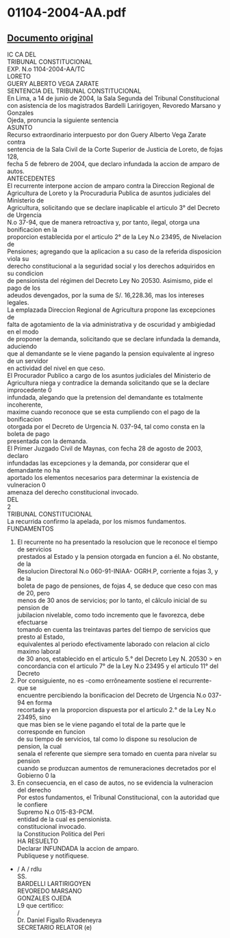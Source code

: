 
01104-2004-AA.pdf
=================
  
[Documento original](https://tc.gob.pe/jurisprudencia/2005/01104-2004-AA.pdf)  
---  
IC CA DEL  
TRIBUNAL CONSTITUCIONAL  
EXP. N.o 1104-2004-AA/TC  
LORETO  
GUERY ALBERTO VEGA ZARATE  
SENTENCIA DEL TRIBUNAL CONSTITUCIONAL  
En Lima, a 14 de junio de 2004, la Sala Segunda del Tribunal Constitucional  
con asistencia de los magistrados Bardelli Laririgoyen, Revoredo Marsano y Gonzales  
Ojeda, pronuncia la siguiente sentencia  
ASUNTO  
Recurso extraordinario interpuesto por don Guery Alberto Vega Zarate contra  
sentencia de la Sala Civil de la Corte Superior de Justicia de Loreto, de fojas 128,  
fecha 5 de febrero de 2004, que declaro infundada la accion de amparo de autos.  
ANTECEDENTES  
El recurrente interpone accion de amparo contra la Direccion Regional de  
Agricultura de Loreto y la Procuraduria Publica de asuntos judiciales del Ministerio de  
Agricultura, solicitando que se declare inaplicable el articulo 3° del Decreto de Urgencia  
N.o 37-94, que de manera retroactiva y, por tanto, ilegal, otorga una bonificacion en la  
proporcion establecida por el articulo 2° de la Ley N.o 23495, de Nivelacion de  
Pensiones; agregando que la aplicacion a su caso de la referida disposicion viola su  
derecho constitucional a la seguridad social y los derechos adquiridos en su condicion  
de pensionista del régimen del Decreto Ley No 20530. Asimismo, pide el pago de los  
adeudos devengados, por la suma de S/. 16,228.36, mas los intereses legales.  
La emplazada Direccion Regional de Agricultura propone las excepciones de  
falta de agotamiento de la via administrativa y de oscuridad y ambigiedad en el modo  
de proponer la demanda, solicitando que se declare infundada la demanda, aduciendo  
que al demandante se le viene pagando la pension equivalente al ingreso de un servidor  
en actividad del nivel en que ceso.  
El Procurador Publico a cargo de los asuntos judiciales del Ministerio de  
Agricultura niega y contradice la demanda solicitando que se la declare improcedente 0  
infundada, alegando que la pretension del demandante es totalmente incoherente,  
maxime cuando reconoce que se esta cumpliendo con el pago de la bonificacion  
otorgada por el Decreto de Urgencia N. 037-94, tal como consta en la boleta de pago  
presentada con la demanda.  
El Primer Juzgado Civil de Maynas, con fecha 28 de agosto de 2003, declaro  
infundadas las excepciones y la demanda, por considerar que el demandante no ha  
aportado los elementos necesarios para determinar la existencia de vulneracion 0  
amenaza del derecho constitucional invocado.  
DEL  
2  
TRIBUNAL CONSTITUCIONAL  
La recurrida confirmo la apelada, por los mismos fundamentos.  
FUNDAMENTOS  
1. El recurrente no ha presentado la resolucion que le reconoce el tiempo de servicios  
prestados al Estado y la pension otorgada en funcion a él. No obstante, de la  
Resolucion Directoral N.o 060-91-INIAA- OGRH.P, corriente a fojas 3, y de la  
boleta de pago de pensiones, de fojas 4, se deduce que ceso con mas de 20, pero  
menos de 30 anos de servicios; por lo tanto, el câlculo inicial de su pension de  
jubilacion nivelable, como todo incremento que le favorezca, debe efectuarse  
tomando en cuenta las treintavas partes del tiempo de servicios que presto al Estado,  
equivalentes al periodo efectivamente laborado con relacion al ciclo maximo laboral  
de 30 anos, establecido en el articulo 5.° del Decreto Ley N. 20530 > en  
concordancia con el articulo 7° de la Ley N.o 23495 y el articulo 11° del Decreto  
2. Por consiguiente, no es -como errôneamente sostiene el recurrente- que se  
encuentre percibiendo la bonificacion del Decreto de Urgencia N.o 037-94 en forma  
recortada y en la proporcion dispuesta por el articulo 2.° de la Ley N.o 23495, sino  
que mas bien se le viene pagando el total de la parte que le corresponde en funcion  
de su tiempo de servicios, tal como lo dispone su resolucion de pension, la cual  
senala el referente que siempre sera tomado en cuenta para nivelar su pension  
cuando se produzcan aumentos de remuneraciones decretados por el Gobierno 0 la  
3. En consecuencia, en el caso de autos, no se evidencia la vulneracion del derecho  
Por estos fundamentos, el Tribunal Constitucional, con la autoridad que le confiere  
Supremo N.o 015-83-PCM.  
entidad de la cual es pensionista.  
constitucional invocado.  
la Constitucion Politica del Peri  
HA RESUELTO  
Declarar INFUNDADA la accion de amparo.  
Publiquese y notifiquese.  
- / A / rdlu  
SS.  
BARDELLI LARTIRIGOYEN  
REVOREDO MARSANO  
GONZALES OJEDA  
L9 que certifico:  
/  
Dr. Daniel Figallo Rivadeneyra  
SECRETARIO RELATOR (e)